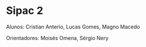 # Sipac 2

Alunos: Cristian Anterio, Lucas Gomes, Magno Macedo

Orientadores: Moisés Omena, Sérgio Nery
